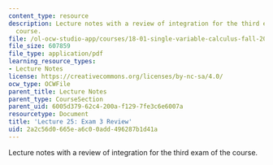 ```yaml
---
content_type: resource
description: Lecture notes with a review of integration for the third exam of the
  course.
file: /ol-ocw-studio-app/courses/18-01-single-variable-calculus-fall-2006/2a2c56d0665ea6c00add496287b1d41a_lec25.pdf
file_size: 607859
file_type: application/pdf
learning_resource_types:
- Lecture Notes
license: https://creativecommons.org/licenses/by-nc-sa/4.0/
ocw_type: OCWFile
parent_title: Lecture Notes
parent_type: CourseSection
parent_uid: 6005d379-62c4-200a-f129-7fe3c6e6007a
resourcetype: Document
title: 'Lecture 25: Exam 3 Review'
uid: 2a2c56d0-665e-a6c0-0add-496287b1d41a
---
```

Lecture notes with a review of integration for the third exam of the course.